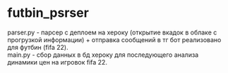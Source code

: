 # futbin_psrser
parser.py - парсер с деплоем на хероку (открытие вкадок в облаке с прогрузкой информации) + отправка сообщений в тг бот
реализовано для футбин (fifa 22).  
main.py - сбор данных в бд хероку для последующего анализа динамики цен на игровок fifa 22.
